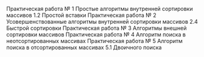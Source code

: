 Практическая работа № 1 Простые алгоритмы внутренней сортировки массивов 1.2 Простой вставки
Практическая работа № 2 Усовершенствованные алгоритмы внутренней сортировки массивов 2.4 Быстрой сортировки
Практическая работа № 3 Алгоритмы внешней сортировки массивов
Практическая работа № 4 Алгоритм поиска в неотсортированных массивах
Практическая работа № 5 Алгоритм поиска в отсортированных массивах 5.1 Двоичного поиска
